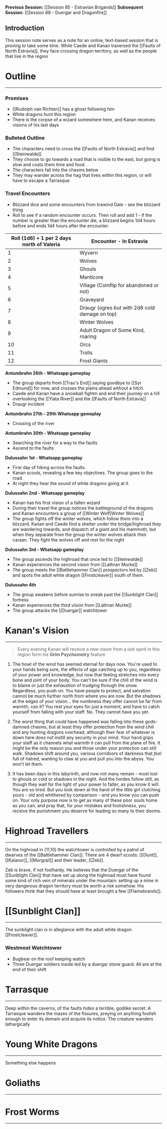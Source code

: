 **Previous Session:** [[Session 85 - Estravian Brigands]]
**Subsequent Session:** [[Session 88 - Duergar and Dragonfire]]
## Introduction
This session note serves as a note for an online, text-based session that is proving to take some time. While Caede and Kanan traversed the [[Faults of North Estravia]], they face crossing dragon territory, as well as the people that live in the region

# Outline
---
### Promises
- [[Rudolph van Richten]] has a ghost following him
- White dragons hunt this region
- There is the corpse of a wizard somewhere here, and Kanan receives visions of his last days
### Bulleted Outline
- The characters need to cross the [[Faults of North Estravia]] and find [[Steinwalde]]
- They choose to go towards a road that is visible to the east, but going is slow and costs them time and food.
- The characters fall into the chasms below
- They may wander across the hag that lives within this region, or will have to escape a Tarrasque

### Travel Encounters
- Blizzard dice and some encounters from Icewind Dale - see the blizzard thing
- Roll to see if a random encounter occurs. Then roll and add 1 - if the number is greater than the encounter die, a blizzard begins 1d4 hours before and ends 1d4 hours after the encounter.

| Roll (1d6) + 1 per 2 days north of Valeria | Encounter - In Estravia                        |
| ------------------------------------------ | ---------------------------------------------- |
| 1                                          | Wyvern                                         |
| 2                                          | Wolves                                         |
| 3                                          | Ghouls                                         |
| 4                                          | Manticore                                      |
| 5                                          | Village (Coinflip for abandoned or not)        |
| 6                                          | Graveyard                                      |
| 7                                          | Draugr (ogres but with 2d8 cold damage on top) |
| 8                                          | Winter Wolves                                  |
| 9                                          | Adult Dragon of Some Kind, roaring             |
| 10                                         | Orcs                                           |
| 11                                         | Trolls                                         |
| 12                                         | Frost Giants                                   |
**Antumbrahn 26th - Whatsapp gameplay**
- The group departs from [[Trau's End]] saying goodbye to [[Syr Edmund]] for now, and crosses the plains ahead without a hitch.
- Caede and Kanan have a snowball fightm and end their journey on a hill overlooking the [[Yiata River]] and the [[Faults of North Estravia]]
- Draugr incident

**Antumbrahn 27th - 29th Whatsapp gameplay**
- Crossing of the river

**Antumbrahn 30th - Whatsapp gameplay**
- Searching the river for a way to the faults
- Ascend to the faults

**Dulussahn 1st - Whatsapp gameplay**
- First day of hiking across the faults.
- Kanan scouts, revealing a few key objectives. The group goes to the road.
- At night they hear the sound of white dragons going at it.

**Dulussahn 2nd - Whatsapp gameplay**
- Kanan has his first vision of a fallen wizard
- During their travel the group notices the battleground of the dragons and Kanan encounters a group of [[Winter Wolf|Winter Wolves]]
- The group fights off the winter wolves, which follow them into a blizzard. Kanan and Caede find a shelter under the bridge/highroad they are wandering towards, and dispatch of a giant and his mammoth, but when they separate from the group the winter wolves attack their caraan. They fight the wolves off and rest for the night

**Dulussahn 3rd - Whatsapp gameplay**
- The group ascends the highroad that once led to [[Steinwalde]]
- Kanan experiences the second vision from [[Lathran Murke]]
- The group meets the [[Battlehammer Clan]] prospectors led by [[Zeb]] and spots the adult white dragon [[Frostcleaver]] south of them.

**Dulussahn 4th**
- The group awakens before sunrise to sneak past the [[Sunblight Clan]] fortress
- Kanan experiences the third vision from [[Lathran Murke]]
- The group attacks the [[Duergar]] watchtower
# Kanan's Vision
---
> Every evening Kanan will receive a new vision from a lost spirit in this region form his **Grim Psychometry** feature

1. The howl of the wind has seemed eternal for days now. You're used to your hands being sore, the effects of age catching up to you, regardless of your power and knowledge, but now that feeling stretches into every bone and joint of your body. You can't be sure if the chill of the wind is to blame or just the exhaustion of trudging through the snow. Regardless, you push on. You have people to protect, and salvation cannot be much further north from where you are now. But the shadows at the edges of your vision... the numbness they offer cannot be far from warmth, can it? You rest your eyes for just a moment, and have to catch yourself from falling with your staff. No. They cannot have you yet.

2. The worst thing that could have happened was falling into these gods-damned chasms, but at least they offer protection from the wind chill and any hunting dragons overhead, although their fear of whatever is down here does not instill any security in your mind. Your hand grips your staff as it channels what warmth it can pull from the plane of fire. It might be the only reason you and those under your protection can still walk. Shadows shift around you, various corridoors of darkness that _feel_ full of hatred, wanting to claw at you and pull you into the abyss. You won't let them.

3. It has been days in this labyrinth, and now not many remain - most lost to ghouls or cold or shadows in the night. And the hordes follow still, as though they wait for the light of your power to falter, as you know it will. You are so tired. But you look down at the hand of the little girl clutching yours - old and whithered by comparison - and you know you can push on. Your only purpose now is to get as many of these poor souls home as you can, and pray that, for your mistakes and foolishness, you receive the punishment you deserve for leading so many to their dooms.
# Highroad Travellers
---
On the highroad in (11,10) the watchtower is controlled by a patrol of dwarves of the [[Battlehammer Clan]]. There are 4 dwarf scouts: [[Olunt]], [[Kalanor]], [[Morgrail]] and their leader, [[Zeb]]. 

Zeb is brave, if not foolhardy. He believes that the Duergar of the [[Sunblight Clan]] that have set up along the highroad must have found some kind of rich vein of minerals under the mountain: setting up a mine in very dangerous dragon territory must be worth a risk somehow. His followers think that they should have at least brought a few [[Flamebrands]].

# [[Sunblight Clan]]
---
The sunblight clan is in allegiance with the adult white dragon [[Frostcleaver]].
### Westmost Watchtower
- Bugbear on the roof keeping watch
- Three Duergar soldiers inside led by a duergar stone guard. All are at the end of their shift
# Tarrasque
---
Deep within the caverns, of the faults hides a terrible, godlike secret: A Tarrasque wanders the mazes of the fissures, preying on anything foolish enough to enter its domain and acquire its notice. The creature wanders lathargically
# Young White Dragons
---
Something else happens

# Goliaths
---
# Frost Worms
---
